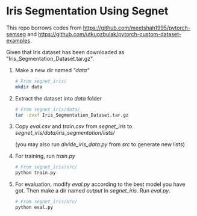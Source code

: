 # Iris Segmentation Using Segnet

This repo borrows codes from
https://github.com/meetshah1995/pytorch-semseg
and https://github.com/utkuozbulak/pytorch-custom-dataset-examples.

Given that Iris dataset has been downloaded as "Iris_Segmentation_Dataset.tar.gz".

1. Make a new dir named _"data"_

    ```bash
    # From segnet_iris/
    mkdir data
    ```

2. Extract the dataset into _data_ folder

    ```bash
    # From segnet_iris/data/
    tar -zvxf Iris_Segmentation_Dataset.tar.gz
    ```

3. Copy _eval.csv_ and _train.csv_ from _segnet_iris_ to _segnet_iris/data/iris_segmentation/lists/_

   (you may also run _divide_iris_data.py_ from _src_ to generate new lists)

4. For training, run _train.py_
    ```bash
    # From segnet_iris/src/
    python train.py
    ```

5. For evaluation, modify _eval.py_ according to the best model you have got. Then make a dir named _output_ in _segnet_iris_. Run _eval.py_.

    ```bash
    # From segnet_iris/src/
    python eval.py
    ```